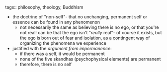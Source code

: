 tags:: philosophy, theology, Buddhism

- the doctrine of "non-self"- that no unchanging, permanent self or essence can be found in any phenomenon
	- not necessarily the same as believing there is no ego, or that you're not real! can be that the ego isn't "*really* real"- of course it exists, but the ego is born out of fear and isolation, as a contingent way of organizing the phenomena we experience
- justified with the *argument from impermanence*:
	- if there was a self, it would be permanent
	- none of the five skandhas (psychophysical elements) are permanent
	- therefore, there is no self